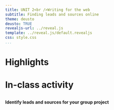 ```yaml
---
title: UNIT 2<br />Writing for the web
subtitle: Finding leads and sources online
theme: deusto
deusto: TRUE
revealjs-url: ../reveal.js
template: ../reveal.js/default.revealjs
css: style.css
...
```


# Highlights

# In-class activity

## 

#### Identify leads and sources for your group project